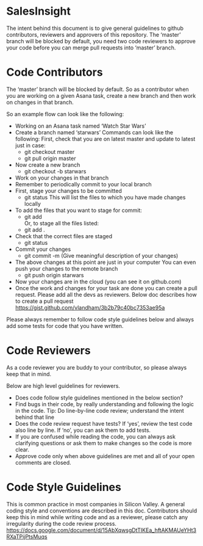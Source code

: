 # SalesInsight

The intent behind this document is to give general guidelines to github contributors, reviewers and approvers of this repository. The ‘master’ branch will be blocked by default, you need two code reviewers to approve your code before you can merge pull requests into ‘master’ branch.

# Code Contributors

The ‘master’ branch will be blocked by default. So as a contributor when you are working on a given Asana task, create a new branch and then work on changes in that branch.

So an example flow can look like the following: 

* Working on an Asana task named ‘Watch Star Wars’
* Create a branch named ‘starwars’
  Commands can look like the following:
  First, check that you are on latest master and update to latest just in case:
     * git checkout master
     * git pull origin master
* Now create a new branch
     * git checkout -b starwars
* Work on your changes in that branch
* Remember to periodically commit to your local branch
* First, stage your changes to be committed
    * git status
      This will list the files to which you have made changes locally
* To add the files that you want to stage for commit:
    * git add <filename>  
  Or, to stage all the files listed:
    * git add . 
* Check that the correct files are staged
    * git status
* Commit your changes
    * git commit -m (Give meaningful description of your changes)
* The above changes at this point are just in your computer
  You can even push your changes to the remote branch
    * git push origin starwars
* Now your changes are in the cloud (you can see it on github.com)
* Once the work and changes for your task are done you can create a pull request. Please add all the devs as reviewers.
  Below doc describes how to create a pull request
  https://gist.github.com/vlandham/3b2b79c40bc7353ae95a
      
Please always remember to follow code style guidelines below and always add some tests for code that you have written.

# Code Reviewers

As a code reviewer you are buddy to your contributor, so please always keep that in mind.

Below are high level guidelines for reviewers.

* Does code follow style guidelines mentioned in the below section?
* Find bugs in their code, by really understanding and following the logic in the code.
  Tip: Do line-by-line code review; understand the intent behind that line
* Does the code review request have tests? 
  If ‘yes’, review the test code also line by line. 
  If ‘no’, you can ask them to add tests.
* If you are confused while reading the code, you can always ask clarifying questions or ask them to make changes so the code is more clear.
* Approve code only when above guidelines are met and all of your open comments are closed.

# Code Style Guidelines

This is common practice in most companies in Silicon Valley. A general coding style and conventions are described in this doc.
Contributors should keep this in mind while writing code and as a reviewer, please catch any irregularity during the code review process.
https://docs.google.com/document/d/15AbXqwsgDtTIKEa_hftAKMAUeYHt3RXaTPijPtsMuqs